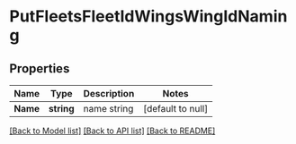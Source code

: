 # PutFleetsFleetIdWingsWingIdNaming

## Properties
Name | Type | Description | Notes
------------ | ------------- | ------------- | -------------
**Name** | **string** | name string | [default to null]

[[Back to Model list]](../README.md#documentation-for-models) [[Back to API list]](../README.md#documentation-for-api-endpoints) [[Back to README]](../README.md)

